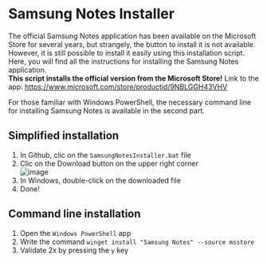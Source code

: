 # Samsung Notes Installer

The official Samsung Notes application has been available on the Microsoft Store for several years, but strangely, the button to install it is not available. However, it is still possible to install it easily using this installation script. Here, you will find all the instructions for installing the Samsung Notes application.  
**This script installs the official version from the Microsoft Store!**
Link to the app: https://www.microsoft.com/store/productid/9NBLGGH43VHV  

For those familiar with Windows PowerShell, the necessary command line for installing Samsung Notes is available in the second part.  

## Simplified installation 
1. In Github, clic on the `SamsungNotesInstaller.bat` file
2. Clic on the Download button on the upper right corner  
   ![image](https://github.com/maximecharriere/SamsungNotesInstaller/assets/51918753/6e010ca5-02d0-48ea-a5e1-5f4a22828538)
4. In Windows, double-click on the downloaded file
5. Done!


## Command line installation  

1. Open the `Windows PowerShell` app
2. Write the command `winget install "Samsung Notes" --source msstore`
3. Validate 2x by pressing the `y` key
